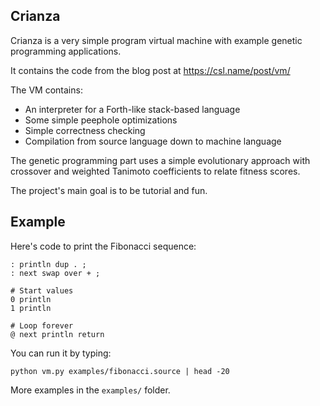 Crianza
-------

Crianza is a very simple program virtual machine with example genetic
programming applications.

It contains the code from the blog post at https://csl.name/post/vm/

The VM contains:

  * An interpreter for a Forth-like stack-based language
  * Some simple peephole optimizations
  * Simple correctness checking
  * Compilation from source language down to machine language

The genetic programming part uses a simple evolutionary approach with crossover
and weighted Tanimoto coefficients to relate fitness scores.

The project's main goal is to be tutorial and fun.

Example
-------

Here's code to print the Fibonacci sequence:

    : println dup . ;
    : next swap over + ;

    # Start values
    0 println
    1 println

    # Loop forever
    @ next println return

You can run it by typing:

    python vm.py examples/fibonacci.source | head -20

More examples in the `examples/` folder.

